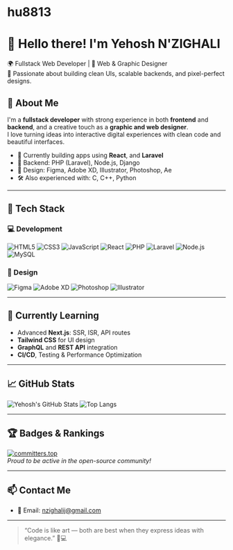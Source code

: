 # hu8813
# 👋 Hello there! I'm Yehosh N'ZIGHALI

🌍 Fullstack Web Developer | 🎨 Web & Graphic Designer  
💼 Passionate about building clean UIs, scalable backends, and pixel-perfect designs.


## 🚀 About Me

I'm a **fullstack developer** with strong experience in both **frontend** and **backend**, and a creative touch as a **graphic and web designer**.  
I love turning ideas into interactive digital experiences with clean code and beautiful interfaces.

- 🎯 Currently building apps using **React**, and **Laravel**
- 🔧 Backend: PHP (Laravel), Node.js, Django
- 🎨 Design: Figma, Adobe XD, Illustrator, Photoshop, Ae
- 🛠️ Also experienced with: C, C++, Python

---

## 🧰 Tech Stack

### 💻 Development
![HTML5](https://img.shields.io/badge/HTML5-E34F26?style=flat&logo=html5&logoColor=white)
![CSS3](https://img.shields.io/badge/CSS3-1572B6?style=flat&logo=css3&logoColor=white)
![JavaScript](https://img.shields.io/badge/JavaScript-F7DF1E?style=flat&logo=javascript&logoColor=black)
![React](https://img.shields.io/badge/React-61DAFB?style=flat&logo=react&logoColor=black)
![PHP](https://img.shields.io/badge/PHP-777BB4?style=flat&logo=php&logoColor=white)
![Laravel](https://img.shields.io/badge/Laravel-F72C1F?style=flat&logo=laravel&logoColor=white)
![Node.js](https://img.shields.io/badge/Node.js-339933?style=flat&logo=node.js&logoColor=white)
![MySQL](https://img.shields.io/badge/MySQL-4479A1?style=flat&logo=mysql&logoColor=white)

### 🎨 Design
![Figma](https://img.shields.io/badge/Figma-F24E1E?style=flat&logo=figma&logoColor=white)
![Adobe XD](https://img.shields.io/badge/AdobeXD-FF61F6?style=flat&logo=adobexd&logoColor=white)
![Photoshop](https://img.shields.io/badge/Photoshop-31A8FF?style=flat&logo=adobephotoshop&logoColor=white)
![Illustrator](https://img.shields.io/badge/Illustrator-FF9A00?style=flat&logo=adobeillustrator&logoColor=white)

---

## 🌱 Currently Learning

- Advanced **Next.js**: SSR, ISR, API routes
- **Tailwind CSS** for UI design
- **GraphQL** and **REST API** integration
- **CI/CD**, Testing & Performance Optimization

---

## 📈 GitHub Stats

![Yehosh's GitHub Stats](https://github-readme-stats.vercel.app/api?username=hu8813&show_icons=true&theme=radical)
![Top Langs](https://github-readme-stats.vercel.app/api/top-langs/?username=hu8813&layout=compact&theme=radical)

---

## 🏆 Badges & Rankings

[![committers.top](https://img.shields.io/badge/Top%20Committers-committers.top-orange)](https://committers.top/)  
*Proud to be active in the open-source community!*

---

## 📫 Contact Me

- 📩 Email: nzighalij@gmail.com

---

> “Code is like art — both are best when they express ideas with elegance.” 🎨💻
